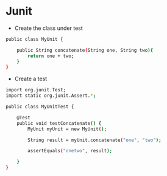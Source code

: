 # Junit

* Create the class under test

```bash
public class MyUnit {

    public String concatenate(String one, String two){
        return one + two;
    }
}
```

* Create a test

```bash
import org.junit.Test;
import static org.junit.Assert.*;

public class MyUnitTest {

    @Test
    public void testConcatenate() {
        MyUnit myUnit = new MyUnit();

        String result = myUnit.concatenate("one", "two");

        assertEquals("onetwo", result);

    }
}
```